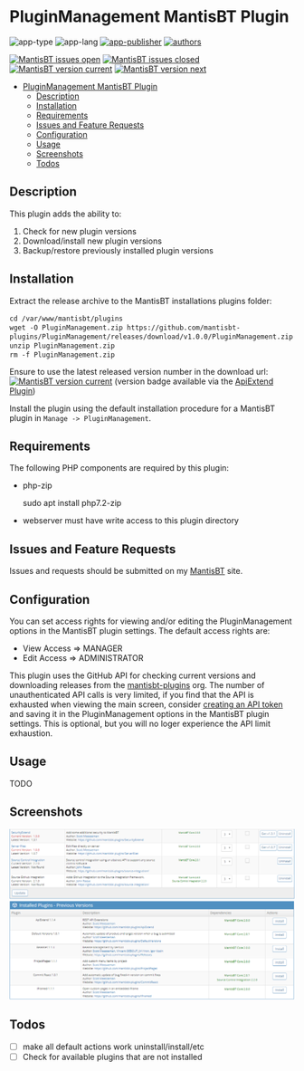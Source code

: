 # PluginManagement MantisBT Plugin

![app-type](https://img.shields.io/badge/category-mantisbt%20plugins%20anti--spam-blue.svg)
![app-lang](https://img.shields.io/badge/language-php-blue.svg)
[![app-publisher](https://img.shields.io/badge/%20%20%F0%9F%93%A6%F0%9F%9A%80-app--publisher-e10000.svg)](https://github.com/spmeesseman/app-publisher)
[![authors](https://img.shields.io/badge/authors-scott%20meesseman-6F02B5.svg?logo=visual%20studio%20code)](https://github.com/spmeesseman)

[![MantisBT issues open](https://app1.spmeesseman.com/projects/plugins/ApiExtend/api/issues/countbadge/PluginManagement/open)](https://app1.spmeesseman.com/projects/set_project.php?project=PluginManagement&make_default=no&ref=bug_report_page.php)
[![MantisBT issues closed](https://app1.spmeesseman.com/projects/plugins/ApiExtend/api/issues/countbadge/PluginManagement/closed)](https://app1.spmeesseman.com/projects/set_project.php?project=PluginManagement&make_default=no&ref=bug_report_page.php)
[![MantisBT version current](https://app1.spmeesseman.com/projects/plugins/ApiExtend/api/versionbadge/PluginManagement/current)](https://app1.spmeesseman.com/projects/set_project.php?project=PluginManagement&make_default=no&ref=plugin.php?page=Releases/releases)
[![MantisBT version next](https://app1.spmeesseman.com/projects/plugins/ApiExtend/api/versionbadge/PluginManagement/next)](https://app1.spmeesseman.com/projects/set_project.php?project=PluginManagement&make_default=no&ref=plugin.php?page=Releases/releases)

- [PluginManagement MantisBT Plugin](#PluginManagement-MantisBT-Plugin)
  - [Description](#Description)
  - [Installation](#Installation)
  - [Requirements](#Requirements)
  - [Issues and Feature Requests](#Issues-and-Feature-Requests)
  - [Configuration](#Configuration)
  - [Usage](#Usage)
  - [Screenshots](#Screenshots)
  - [Todos](#Todos)

## Description

This plugin adds the ability to:

1. Check for new plugin versions
2. Download/install new plugin versions
3. Backup/restore previously installed plugin versions

## Installation

Extract the release archive to the MantisBT installations plugins folder:

    cd /var/www/mantisbt/plugins
    wget -O PluginManagement.zip https://github.com/mantisbt-plugins/PluginManagement/releases/download/v1.0.0/PluginManagement.zip
    unzip PluginManagement.zip
    rm -f PluginManagement.zip

Ensure to use the latest released version number in the download url: [![MantisBT version current](https://app1.spmeesseman.com/projects/plugins/ApiExtend/api/versionbadge/PluginManagement/current)](https://app1.spmeesseman.com/projects) (version badge available via the [ApiExtend Plugin](https://github.com/mantisbt-plugins/ApiExtend))

Install the plugin using the default installation procedure for a MantisBT plugin in `Manage -> PluginManagement`.

## Requirements

The following PHP components are required by this plugin:

- php-zip

    sudo apt install php7.2-zip
- webserver must have write access to this plugin directory

## Issues and Feature Requests

Issues and requests should be submitted on my [MantisBT](https://app1.spmeesseman.com/projects/set_project.php?project=PluginManagement&make_default=no&ref=bug_report_page.php) site.

## Configuration

You can set access rights for viewing and/or editing the PluginManagement options in the MantisBT plugin settings.  The default access rights are:

- View Access => MANAGER
- Edit Access => ADMINISTRATOR

This plugin uses the GitHub API for checking current versions and downloading releases from the [mantisbt-plugins](https://github.com/mantisbt-plugins/) org.  The number of unauthenticated API calls is very limited, if you find that the API is exhausted when viewing the main screen, consider [creating an API token](https://github.com/settings/tokens) and saving it in the PluginManagement options in the MantisBT plugin settings.  This is optional, but you will no loger experience the API limit exhaustion.

## Usage

TODO

## Screenshots

![ss1](res/ss-get-version-buttons.png) 
![ss2](res/previous-versions.png)

## Todos

- [ ] make all default actions work uninstall/install/etc
- [ ] Check for available plugins that are not installed
